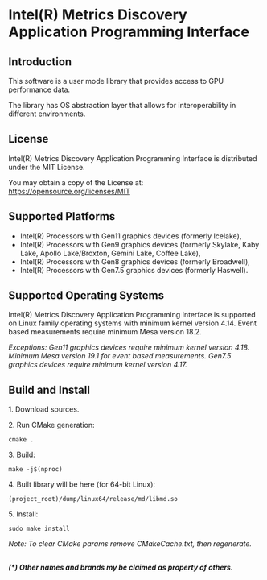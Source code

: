 # Intel(R) Metrics Discovery Application Programming Interface

## Introduction

This software is a user mode library that provides access to GPU performance data.

The library has OS abstraction layer that allows for interoperability in different environments.

## License

Intel(R) Metrics Discovery Application Programming Interface is distributed under the MIT License.

You may obtain a copy of the License at:
https://opensource.org/licenses/MIT

## Supported Platforms

- Intel(R) Processors with Gen11 graphics devices (formerly Icelake),
- Intel(R) Processors with Gen9 graphics devices (formerly Skylake, Kaby Lake, Apollo Lake/Broxton, Gemini Lake, Coffee Lake),
- Intel(R) Processors with Gen8 graphics devices (formerly Broadwell),
- Intel(R) Processors with Gen7.5 graphics devices (formerly Haswell).

## Supported Operating Systems

Intel(R) Metrics Discovery Application Programming Interface is supported on Linux family operating systems with minimum kernel version 4.14.
Event based measurements require minimum Mesa version 18.2.

*Exceptions:
Gen11 graphics devices require minimum kernel version 4.18. Minimum Mesa version 19.1 for event based measurements.
Gen7.5 graphics devices require minimum kernel version 4.17.*

## Build and Install

1\. Download sources.

2\. Run CMake generation:

```shell
cmake .
```

3\. Build:

```shell
make -j$(nproc)
```

4\. Built library will be here (for 64-bit Linux):

```shell
(project_root)/dump/linux64/release/md/libmd.so
```

5\. Install:

```shell
sudo make install
```

*Note: To clear CMake params remove CMakeCache.txt, then regenerate.*

##
___(*) Other names and brands my be claimed as property of others.___
